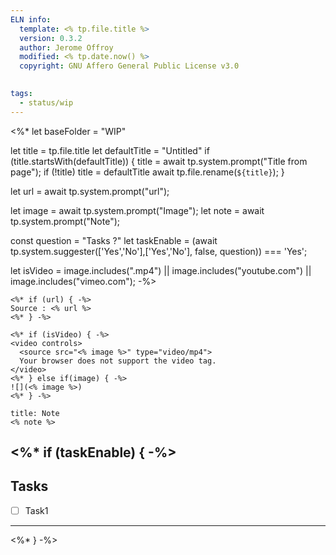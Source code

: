 ```yaml
---
ELN info:
  template: <% tp.file.title %>
  version: 0.3.2
  author: Jerome Offroy
  modified: <% tp.date.now() %>
  copyright: GNU Affero General Public License v3.0
  

tags:
  - status/wip
---
```

<%*
let baseFolder = "WIP"

let title = tp.file.title
let defaultTitle = "Untitled"
if (title.startsWith(defaultTitle)) {
	title = await tp.system.prompt("Title from page");
	if (!title) title = defaultTitle
	await tp.file.rename(`${title}`);
} 

let url = await tp.system.prompt("url");

let image = await tp.system.prompt("Image");
let note = await tp.system.prompt("Note");

const question = "Tasks ?"
let taskEnable = (await tp.system.suggester(['Yes','No'],['Yes','No'], false, question)) === 'Yes';

let isVideo = image.includes(".mp4") || image.includes("youtube.com") || image.includes("vimeo.com");
-%>
````ad-tip
<%* if (url) { -%>
Source : <% url %>
<%* } -%>

<%* if (isVideo) { -%>
<video controls>
  <source src="<% image %>" type="video/mp4">
  Your browser does not support the video tag.
</video>
<%* } else if(image) { -%>
![](<% image %>)
<%* } -%>
````


````ad-note
title: Note
<% note %>

````

<%* if (taskEnable) { -%>
---
## Tasks
- [ ] Task1
---
<%* } -%>

